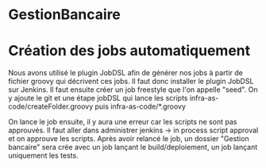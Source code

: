 # GestionBancaire

# Création des jobs automatiquement
Nous avons utilisé le plugin JobDSL afin de générer nos jobs à partir de fichier groovy qui décrivent ces jobs.
Il faut donc installer le plugin JobDSL sur Jenkins.
Il faut ensuite créer un job freestyle que l'on appelle "seed". On y ajoute le git et une étape jobDSL qui lance les scripts infra-as-code/createFolder.groovy puis infra-as-code/*.groovy

On lance le job ensuite, il y aura une erreur car les scripts ne sont pas approuvés. Il faut aller dans administrer jenkins -> in process script approval et on approuve les scripts.
Après avoir relancé le job, un dossier "Gestion bancaire" sera crée avec un job lançant le build/deploiement, un job lançant uniquement les tests.


